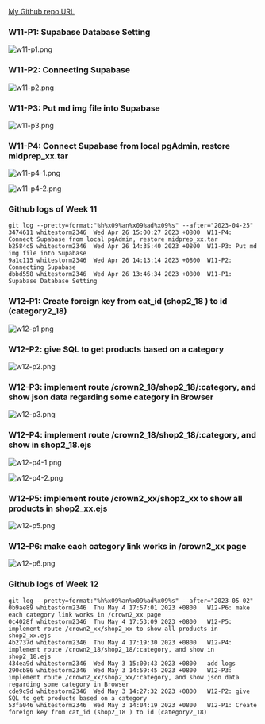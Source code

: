 [My Github repo URL](https://github.com/whitestorm2346/1112-2A-db-demo-410411218)

### W11-P1: Supabase Database Setting

![w11-p1.png](https://knydzmtaffycodqcbnhz.supabase.co/storage/v1/object/public/demo-18/md_2A_img/w11-p1.png)

### W11-P2: Connecting Supabase

![w11-p2.png](https://knydzmtaffycodqcbnhz.supabase.co/storage/v1/object/public/demo-18/md_2A_img/w11-p2.png)

### W11-P3: Put md img file into Supabase

![w11-p3.png](https://knydzmtaffycodqcbnhz.supabase.co/storage/v1/object/public/demo-18/md_2A_img/w11-p3.png)

### W11-P4: Connect Supabase from local pgAdmin, restore midprep_xx.tar

![w11-p4-1.png](https://knydzmtaffycodqcbnhz.supabase.co/storage/v1/object/public/demo-18/md_2A_img/w11-p4-1.png)

![w11-p4-2.png](https://knydzmtaffycodqcbnhz.supabase.co/storage/v1/object/public/demo-18/md_2A_img/w11-p4-2.png)

### Github logs of Week 11

```
git log --pretty=format:"%h%x09%an%x09%ad%x09%s" --after="2023-04-25"
3474611 whitestorm2346  Wed Apr 26 15:00:27 2023 +0800  W11-P4: Connect Supabase from local pgAdmin, restore midprep_xx.tar
b2584c5 whitestorm2346  Wed Apr 26 14:35:40 2023 +0800  W11-P3: Put md img file into Supabase
9a1c115 whitestorm2346  Wed Apr 26 14:13:14 2023 +0800  W11-P2: Connecting Supabase
dbbd558 whitestorm2346  Wed Apr 26 13:46:34 2023 +0800  W11-P1: Supabase Database Setting
```

### W12-P1: Create foreign key from cat_id (shop2_18 ) to id (category2_18)

![w12-p1.png](https://knydzmtaffycodqcbnhz.supabase.co/storage/v1/object/public/demo-18/md_2A_img/w12-p1.png)

### W12-P2: give SQL to get products based on a category

![w12-p2.png](https://knydzmtaffycodqcbnhz.supabase.co/storage/v1/object/public/demo-18/md_2A_img/w12-p2.png)

### W12-P3: implement route /crown2_18/shop2_18/:category, and show json data regarding some category in Browser

![w12-p3.png](https://knydzmtaffycodqcbnhz.supabase.co/storage/v1/object/public/demo-18/md_2A_img/w12-p3.png)

### W12-P4: implement route /crown2_18/shop2_18/:category, and show in shop2_18.ejs

![w12-p4-1.png](https://knydzmtaffycodqcbnhz.supabase.co/storage/v1/object/public/demo-18/md_2A_img/w12-p4-1.png)

![w12-p4-2.png](https://knydzmtaffycodqcbnhz.supabase.co/storage/v1/object/public/demo-18/md_2A_img/w12-p4-2.png)

### W12-P5: implement route /crown2_xx/shop2_xx to show all products in shop2_xx.ejs

![w12-p5.png](https://knydzmtaffycodqcbnhz.supabase.co/storage/v1/object/public/demo-18/md_2A_img/w12-p5.png)

### W12-P6: make each category link works in /crown2_xx page

![w12-p6.png](https://knydzmtaffycodqcbnhz.supabase.co/storage/v1/object/public/demo-18/md_2A_img/w12-p6.png)

### Github logs of Week 12

```
git log --pretty=format:"%h%x09%an%x09%ad%x09%s" --after="2023-05-02"
0b9ae89 whitestorm2346  Thu May 4 17:57:01 2023 +0800   W12-P6: make each category link works in /crown2_xx page
0c4028f whitestorm2346  Thu May 4 17:53:09 2023 +0800   W12-P5: implement route /crown2_xx/shop2_xx to show all products in shop2_xx.ejs
4b2737d whitestorm2346  Thu May 4 17:19:30 2023 +0800   W12-P4: implement route /crown2_18/shop2_18/:category, and show in shop2_18.ejs
434ea9d whitestorm2346  Wed May 3 15:00:43 2023 +0800   add logs
290cb86 whitestorm2346  Wed May 3 14:59:45 2023 +0800   W12-P3: implement route /crown2_xx/shop2_xx/:category, and show json data regarding some category in Browser
cde9c9d whitestorm2346  Wed May 3 14:27:32 2023 +0800   W12-P2: give SQL to get products based on a category
53fa046 whitestorm2346  Wed May 3 14:04:19 2023 +0800   W12-P1: Create foreign key from cat_id (shop2_18 ) to id (category2_18)
```
